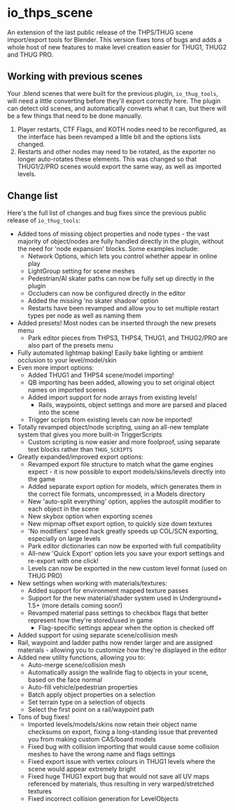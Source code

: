 # io_thps_scene
An extension of the last public release of the THPS/THUG scene import/export tools for Blender. 
This version fixes tons of bugs and adds a whole host of new features to make level creation easier for THUG1, THUG2 and THUG PRO.

## Working with previous scenes
Your .blend scenes that were built for the previous plugin, `io_thug_tools`, will need a little converting before they'll export correctly here. The plugin can detect old scenes, and automatically converts what it can, but there will be a few things that need to be done manually.
1. Player restarts, CTF Flags, and KOTH nodes need to be reconfigured, as the interface has been revamped a little bit and the options lists changed.
2. Restarts and other nodes may need to be rotated, as the exporter no longer auto-rotates these elements. This was changed so that THUG1/2/PRO scenes would export the same way, as well as imported levels.

## Change list
Here's the full list of changes and bug fixes since the previous public release of `io_thug_tools`:

 - Added tons of missing object properties and node types - the vast majority of object/nodes are fully handled directly in the plugin, without the need for 'node expansion' blocks. Some examples include:
     * Network Options, which lets you control whether appear in online play
     * LightGroup setting for scene meshes
     * Pedestrian/AI skater paths can now be fully set up directly in the plugin
     * Occluders can now be configured directly in the editor    
     * Added the missing 'no skater shadow' option
     * Restarts have been revamped and allow you to set multiple restart types per node as well as naming them
 - Added presets! Most nodes can be inserted through the new presets menu
     - Park editor pieces from THPS3, THPS4, THUG1, and THUG2/PRO are also part of the presets menu
 - Fully automated lightmap baking! Easily bake lighting or ambient occlusion to your level/model/skin 
 - Even more import options:
     - Added THUG1 and THPS4 scene/model importing!
     - QB importing has been added, allowing you to set original object names on imported scenes
     - Added import support for node arrays from existing levels!
        * Rails, waypoints, object settings and more are parsed and placed into the scene
     - Trigger scripts from existing levels can now be imported!
 - Totally revamped object/node scripting, using an all-new template system that gives you more built-in TriggerScripts
     - Custom scripting is now easier and more foolproof, using separate text blocks rather than `THUG_SCRIPTS`
 - Greatly expanded/improved export options:
     - Revamped export file structure to match what the game engines expect - it is now possible to export models/skins/levels directly into the game
     - Added separate export option for models, which generates them in the correct file formats, uncompressed, in a Models directory
     - New 'auto-split everything' option, applies the autosplit modifier to each object in the scene
     - New skybox option when exporting scenes
     - New mipmap offset export option, to quickly size down textures
     - 'No modifiers' speed hack greatly speeds up COL/SCN exporting, especially on large levels
     - Park editor dictionaries can now be exported with full compatibility
     - All-new 'Quick Export' option lets you save your export settings and re-export with one click!
     - Levels can now be exported in the new custom level format (used on THUG PRO)
 - New settings when working with materials/textures:
     - Added support for environment mapped texture passes
     - Support for the new material/shader system used in Underground+ 1.5+ (more details coming soon!)
     - Revamped material pass settings to checkbox flags that better represent how they're stored/used in game
        * Flag-specific settings appear when the option is checked off
 - Added support for using separate scene/collision mesh
 - Rail, waypoint and ladder paths now render larger and are assigned materials - allowing you to customize how they're displayed in the editor
 - Added new utility functions, allowing you to:
     - Auto-merge scene/collision mesh
     - Automatically assign the wallride flag to objects in your scene, based on the face normal
     - Auto-fill vehicle/pedestrian properties
     - Batch apply object properties on a selection
     - Set terrain type on a selection of objects
     - Select the first point on a rail/waypoint path
 - Tons of bug fixes!
     - Imported levels/models/skins now retain their object name checksums on export, fixing a long-standing issue that prevented you from making custom CAS/board models
     - Fixed bug with collision importing that would cause some collision meshes to have the wrong name and flags settings
     - Fixed export issue with vertex colours in THUG1 levels where the scene would appear extremely bright
     - Fixed huge THUG1 export bug that would not save all UV maps referenced by materials, thus resulting in very warped/stretched textures
     - Fixed incorrect collision generation for LevelObjects 

